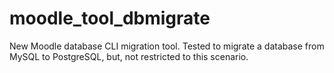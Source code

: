# moodle_tool_dbmigrate

New Moodle database CLI migration tool. Tested to migrate a database from MySQL to PostgreSQL, but, not restricted to this scenario.
